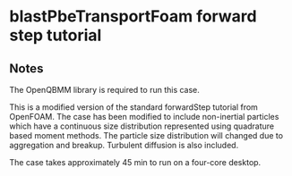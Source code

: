 # blastPbeTransportFoam forward step tutorial

## Notes

The OpenQBMM library is required to run this case.

This is a modified version of the standard forwardStep tutorial from OpenFOAM. The case has been modified to include non-inertial particles which have a continuous size distribution represented using quadrature based moment methods. The particle size distribution will changed due to aggregation and breakup. Turbulent diffusion is also included.

The case takes approximately 45 min to run on a four-core desktop.



